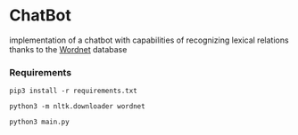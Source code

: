# ChatBot

implementation of a chatbot with capabilities of recognizing lexical relations thanks to the [Wordnet](https://wordnet.princeton.edu/) database


### Requirements
```
pip3 install -r requirements.txt
```

```
python3 -m nltk.downloader wordnet 
```

```
python3 main.py 
```
